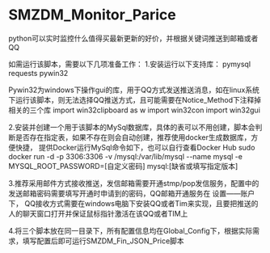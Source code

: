 # SMZDM_Monitor_Parice
python可以实时监控什么值得买最新更新的好价，并根据关键词推送到邮箱或者QQ

如需运行该脚本，需要以下几项准备工作：
1.安装运行以下支持库：
pymysql
requests
pywin32   


Pywin32为windows下操作gui的库，用于QQ方式发送推送消息，如在linux系统下运行该脚本，则无法选择QQ推送方式，且可能需要在Notice_Method下注释掉相关的三个库
import win32clipboard as w
import win32con
import win32gui

2.安装并创建一个用于该脚本的MySql数据库，具体的表可以不用创建，脚本会判断是否存在指定表，如果不存在则会自动创建，推荐使用docker生成数据库，方便快捷，
提供Docker运行MySql命令如下，也可以自行查看Docker Hub
sudo docker run -d -p 3306:3306 -v /mysql:/var/lib/mysql --name mysql -e MYSQL_ROOT_PASSWORD=[自定义密码] mysql:[缺省或填写指定版本]

3.推荐采用邮件方式接收推送，发信邮箱需要开通stmp/pop发信服务，配置中的发送邮箱密码需要填写开通时申请到的密码，QQ邮箱开通服务在 设置——账户 下，
QQ接收方式需要在windows电脑下安装QQ或者Tim来实现，且要把推送的人的聊天窗口打开并保证鼠标指针激活在该QQ或者TIM上

4.将三个脚本放在同一目录下，所有配置信息均在Global_Config下，根据实际需求，填写配置后即可运行SMZDM_Fin_JSON_Price脚本
